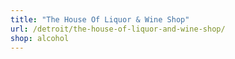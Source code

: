 ```yaml
---
title: "The House Of Liquor & Wine Shop"
url: /detroit/the-house-of-liquor-and-wine-shop/
shop: alcohol
---
```


